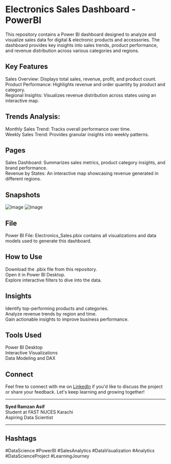 # Electronics Sales Dashboard - PowerBI
This repository contains a Power BI dashboard designed to analyze and visualize sales data for digital & electronic products and accessories. The dashboard provides key insights into sales trends, product performance, and revenue distribution across various categories and regions.

## Key Features
Sales Overview: Displays total sales, revenue, profit, and product count.  
Product Performance: Highlights revenue and order quantity by product and category.  
Regional Insights: Visualizes revenue distribution across states using an interactive map.
## Trends Analysis:
Monthly Sales Trend: Tracks overall performance over time.  
Weekly Sales Trend: Provides granular insights into weekly patterns.
## Pages
Sales Dashboard: Summarizes sales metrics, product category insights, and brand performance.  
Revenue by States: An interactive map showcasing revenue generated in different regions.
## Snapshots
![Image](<img width="1323" height="738" alt="Image" src="https://github.com/user-attachments/assets/799f2597-530c-4e85-a1cd-72a282d0c320" />)
![Image](https://github.com/user-attachments/assets/70180047-57eb-4acc-94a8-dc16819b72f0)
## File
Power BI File: Electronics_Sales.pbix contains all visualizations and data models used to generate this dashboard.
## How to Use
Download the .pbix file from this repository.  
Open it in Power BI Desktop.  
Explore interactive filters to dive into the data.
## Insights
Identify top-performing products and categories.  
Analyze revenue trends by region and time.  
Gain actionable insights to improve business performance.
## Tools Used
Power BI Desktop  
Interactive Visualizations  
Data Modeling and DAX
## Connect
Feel free to connect with me on [LinkedIn](https://www.linkedin.com/in/ramzan-asif/) if you'd like to discuss the project or share your feedback. Let's keep learning and growing together!

---

**Syed Ramzan Asif**  
Student at FAST NUCES Karachi  
Aspiring Data Scientist

---

## Hashtags
#DataScience #PowerBI #SalesAnalytics #DataVisualization #Analytics #DataScienceProject #LearningJourney
